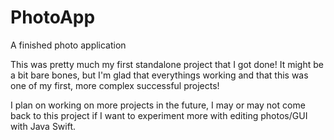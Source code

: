 # PhotoApp
A finished photo application

This was pretty much my first standalone project that I got done! It might be a bit bare bones, but I'm glad that everythings working
and that this was one of my first, more complex successful projects!

I plan on working on more projects in the future, I may or may not come back to this project if I want to experiment more with
editing photos/GUI with Java Swift.
